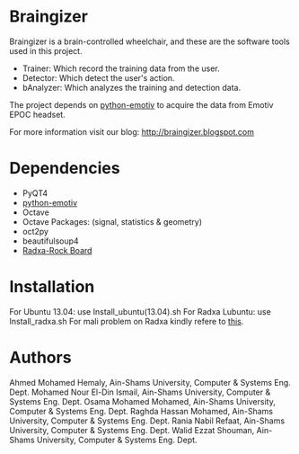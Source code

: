 Braingizer
==========

Braingizer is a brain-controlled wheelchair, and these are the software tools used in this project.
* Trainer: Which record the training data from the user.
* Detector: Which detect the user's action.
* bAnalyzer: Which analyzes the training and detection data.

The project depends on [python-emotiv](https://github.com/ozancaglayan/python-emotiv) to acquire the data from Emotiv EPOC headset.

For more information visit our blog:
http://braingizer.blogspot.com

Dependencies
==========

* PyQT4
* [python-emotiv](https://github.com/ozancaglayan/python-emotiv)
* Octave
* Octave Packages: (signal, statistics & geometry)
* oct2py
* beautifulsoup4
* [Radxa-Rock Board](http://radxa.com/)

Installation
==========

For Ubuntu 13.04: use Install_ubuntu(13.04).sh
For Radxa Lubuntu: use Install_radxa.sh
For mali problem on Radxa kindly refere to [this](http://talk.radxa.com/topic/40/renabling-mali-after-system-update#254).

Authors
=======

Ahmed Mohamed Hemaly, Ain-Shams University, Computer & Systems Eng. Dept.
Mohamed Nour El-Din Ismail, Ain-Shams University, Computer & Systems Eng. Dept.
Osama Mohamed Mohamed, Ain-Shams University, Computer & Systems Eng. Dept.
Raghda Hassan Mohamed, Ain-Shams University, Computer & Systems Eng. Dept.
Rania Nabil Refaat, Ain-Shams University, Computer & Systems Eng. Dept.
Walid Ezzat Shouman, Ain-Shams University, Computer & Systems Eng. Dept.